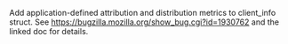 Add application-defined attribution and distribution metrics to client_info struct.
See https://bugzilla.mozilla.org/show_bug.cgi?id=1930762 and the linked doc for details.